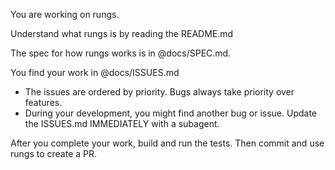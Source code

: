 You are working on rungs.

Understand what rungs is by reading the README.md

The spec for how rungs works is in @docs/SPEC.md.

You find your work in @docs/ISSUES.md
- The issues are ordered by priority. Bugs always take priority over features.
- During your development, you might find another bug or issue. Update the ISSUES.md IMMEDIATELY with a subagent.

After you complete your work, build and run the tests. Then commit and use rungs to create a PR.

